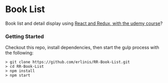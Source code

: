 # Book List 

 Book list and detail display using [React and Redux, with the udemy course](https://www.udemy.com/react-redux/)?

### Getting Started

Checkout this repo, install dependencies, then start the gulp process with the following:

```
> git clone https://github.com/erlinis/RR-Book-List.git
> cd RR-Book-List
> npm install
> npm start
```

